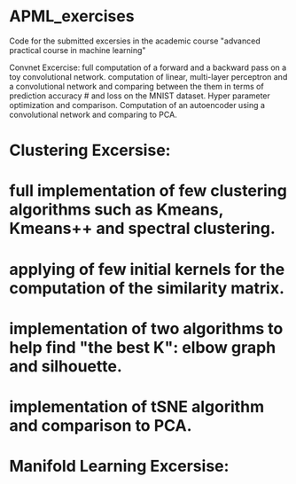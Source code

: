 # APML_exercises

Code for the submitted excersies in the academic course "advanced practical course in machine learning"

Convnet Excercise: 
full computation of a forward and a backward pass on a toy convolutional network.
computation of linear, multi-layer perceptron and a convolutional network and comparing between the them in terms of prediction accuracy # and loss on the MNIST dataset. 
Hyper parameter optimization and comparison.
Computation of an autoencoder using a convolutional network and comparing to PCA.

# Clustering Excersise:
# full implementation of few clustering algorithms such as Kmeans, Kmeans++ and spectral clustering.
# applying of few initial kernels for the computation of the similarity matrix.
# implementation of two algorithms to help find "the best K": elbow graph and silhouette.
# implementation of tSNE algorithm and comparison to PCA.

# Manifold Learning Excersise:
#
